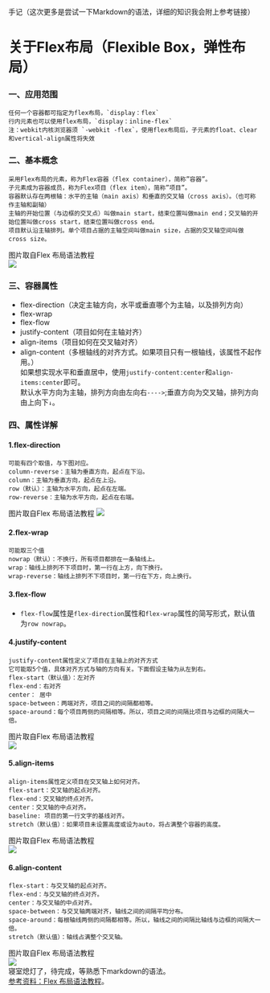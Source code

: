 手记（这次更多是尝试一下Markdown的语法，详细的知识我会附上参考链接）  
# 关于Flex布局（Flexible Box，弹性布局）
### 一、应用范围
    任何一个容器都可指定为flex布局，`display：flex`  
    行内元素也可以使用flex布局，`display：inline-flex`  
    注：webkit内核浏览器须 `-webkit -flex`，使用flex布局后，子元素的float、clear和vertical-align属性将失效      
### 二、基本概念
    采用Flex布局的元素，称为Flex容器（flex container），简称”容器”。    
    子元素成为容器成员，称为Flex项目（flex item），简称”项目”。  
    容器默认存在两根轴：水平的主轴（main axis）和垂直的交叉轴（cross axis）。（也可称作主轴和副轴）  
    主轴的开始位置（与边框的交叉点）叫做main start，结束位置叫做main end；交叉轴的开始位置叫做cross start，结束位置叫做cross end。  
    项目默认沿主轴排列。单个项目占据的主轴空间叫做main size，占据的交叉轴空间叫做cross size。  
 图片取自Flex 布局语法教程  
 ![](../pic/flex布局/flex.png)      
### 三、容器属性
+ flex-direction（决定主轴方向，水平或垂直哪个为主轴，以及排列方向）
+ flex-wrap
+ flex-flow
+ justify-content（项目如何在主轴对齐）
+ align-items（项目如何在交叉轴对齐）
+ align-content（多根轴线的对齐方式。如果项目只有一根轴线，该属性不起作用。）   
如果想实现水平和垂直居中，使用`justify-content:center`和`align-items:center`即可。  
默认水平方向为主轴，排列方向由左向右`---->`;垂直方向为交叉轴，排列方向由上向下`↓`。  
### 四、属性详解
#### 1.flex-direction  
    可能有四个取值，与下图对应。  
    column-reverse：主轴为垂直方向，起点在下沿。 
    column：主轴为垂直方向，起点在上沿。  
    row（默认）：主轴为水平方向，起点在左端。  
    row-reverse：主轴为水平方向，起点在右端。 
图片取自Flex 布局语法教程
![](../pic/flex布局/flex布局flex-direction.png)    
#### 2.flex-wrap
    可能取三个值
    nowrap（默认）：不换行，所有项目都排在一条轴线上。  
    wrap：轴线上排列不下项目时，第一行在上方，向下换行。  
    wrap-reverse：轴线上排列不下项目时，第一行在下方，向上换行。   
#### 3.flex-flow
+ `flex-flow`属性是`flex-direction`属性和`flex-wrap`属性的简写形式，默认值为`row nowrap`。
#### 4.justify-content
    justify-content属性定义了项目在主轴上的对齐方式  
    它可能取5个值，具体对齐方式与轴的方向有关。下面假设主轴为从左到右。  
    flex-start（默认值）：左对齐  
    flex-end：右对齐  
    center： 居中  
    space-between：两端对齐，项目之间的间隔都相等。  
    space-around：每个项目两侧的间隔相等。所以，项目之间的间隔比项目与边框的间隔大一倍。 
图片取自Flex 布局语法教程  
![](../pic/flex布局/flex-start.png)  
#### 5.align-items
    align-items属性定义项目在交叉轴上如何对齐。
    flex-start：交叉轴的起点对齐。  
    flex-end：交叉轴的终点对齐。  
    center：交叉轴的中点对齐。  
    baseline: 项目的第一行文字的基线对齐。  
    stretch（默认值）：如果项目未设置高度或设为auto，将占满整个容器的高度。  
图片取自Flex 布局语法教程  
![](../pic/flex布局/align-items.png)  
#### 6.align-content
    flex-start：与交叉轴的起点对齐。  
    flex-end：与交叉轴的终点对齐。  
    center：与交叉轴的中点对齐。  
    space-between：与交叉轴两端对齐，轴线之间的间隔平均分布。  
    space-around：每根轴线两侧的间隔都相等。所以，轴线之间的间隔比轴线与边框的间隔大一倍。    
    stretch（默认值）：轴线占满整个交叉轴。    
图片取自Flex 布局语法教程  
![](../pic/flex布局/align-content.png)      
寝室熄灯了，待完成，等熟悉下markdown的语法。   
[参考资料：Flex 布局语法教程](http://www.runoob.com/w3cnote/flex-grammar.html)。
